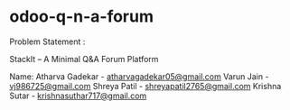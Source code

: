 # odoo-q-n-a-forum


Problem Statement :

StackIt – A Minimal Q&A Forum Platform


Name: 
Atharva Gadekar - atharvagadekar05@gmail.com
Varun Jain - vj986725@gmail.com
Shreya Patil - shreyapatil2765@gmail.com
Krishna Sutar - krishnasuthar717@gmail.com
